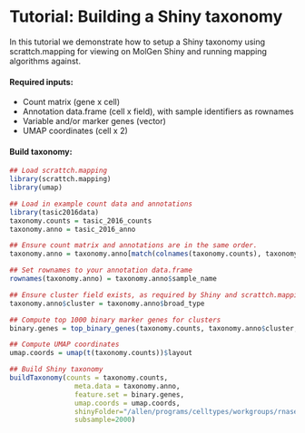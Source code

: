 # Tutorial: Building a Shiny taxonomy 

In this tutorial we demonstrate how to setup a Shiny taxonomy using scrattch.mapping for viewing on MolGen Shiny and running mapping algorithms against. 

#### Required inputs:

* Count matrix (gene x cell)
* Annotation data.frame (cell x field), with sample identifiers as rownames
* Variable and/or marker genes (vector)
* UMAP coordinates (cell x 2)

#### Build taxonomy:

```R
## Load scrattch.mapping
library(scrattch.mapping)
library(umap)

## Load in example count data and annotations
library(tasic2016data)
taxonomy.counts = tasic_2016_counts
taxonomy.anno = tasic_2016_anno

## Ensure count matrix and annotations are in the same order.
taxonomy.anno = taxonomy.anno[match(colnames(taxonomy.counts), taxonomy.anno$sample_name),]

## Set rownames to your annotation data.frame
rownames(taxonomy.anno) = taxonomy.anno$sample_name

## Ensure cluster field exists, as required by Shiny and scrattch.mapping.
taxonomy.anno$cluster = taxonomy.anno$broad_type

## Compute top 1000 binary marker genes for clusters
binary.genes = top_binary_genes(taxonomy.counts, taxonomy.anno$cluster, 1000)

## Compute UMAP coordinates
umap.coords = umap(t(taxonomy.counts))$layout

## Build Shiny taxonomy 
buildTaxonomy(counts = taxonomy.counts,
                meta.data = taxonomy.anno,
                feature.set = binary.genes,
                umap.coords = umap.coords,
                shinyFolder="/allen/programs/celltypes/workgroups/rnaseqanalysis/shiny/10x_seq/tasic_2016",
                subsample=2000)
```